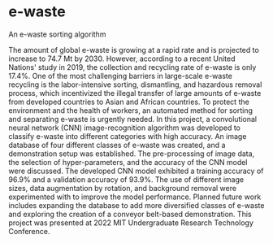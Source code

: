 # e-waste
An e-waste sorting algorithm

The amount of global e-waste is growing at a rapid rate and is projected to increase to 74.7 Mt by 2030. However, according to a recent United Nations' study in 2019, the collection and recycling rate of e-waste is only 17.4%. One of the most challenging barriers in large-scale e-waste recycling is the labor-intensive sorting, dismantling, and hazardous removal process, which incentivized the illegal transfer of large amounts of e-waste from developed countries to Asian and African countries. To protect the environment and the health of workers, an automated method for sorting and separating e-waste is urgently needed. In this project, a convolutional neural network (CNN) image-recognition algorithm was developed to classify e-waste into different categories with high accuracy. An image database of four different classes of e-waste was created, and a demonstration setup was established. The pre-processing of image data, the selection of hyper-parameters, and the accuracy of the CNN model were discussed. The developed CNN model exhibited a training accuracy of 96.9% and a validation accuracy of 93.9%. The use of different image sizes, data augmentation by rotation, and background removal were experimented with to improve the model performance. Planned future work includes expanding the database to add more diversified classes of e-waste and exploring the creation of a conveyor belt-based demonstration. This project was presented at 2022 MIT Undergraduate Research Technology Conference.
